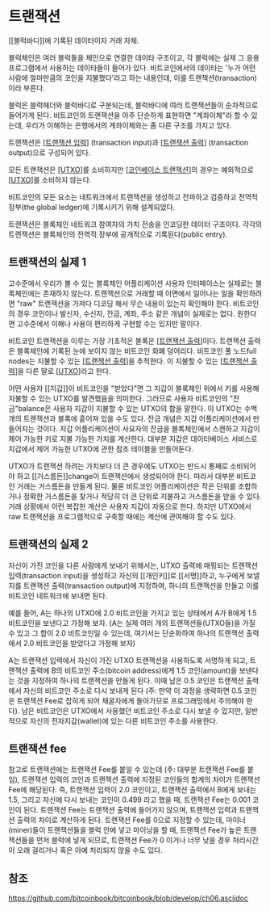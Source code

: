 # 트랜잭션

[[블럭바디]]에 기록된 데이터이자 거래 자체. 

블럭체인은 여러 블럭들을 체인으로 연결한 데이타 구조이고, 각 블럭에는 실제 그 응용 프로그램에서 사용하는 데이타들이 들어가 있다. 비트코인에서의 데이타는 '누가 어떤 사람에 얼마만큼의 코인을 지불했다'라고 하는 내용인데, 이를 트랜잭션(transaction)이라 부른다.

블럭은 블럭헤더와 블럭바디로 구분되는데, 블럭바디에 여러 트랜잭션들이 순차적으로 들어가게 된다. 비트코인의 트랜잭션을 아주 단순하게 표현하면 "계좌이체"라 할 수 있는데, 우리가 이해하는 은행에서의 계좌이체와는 좀 다른 구조를 가지고 있다.

트랜잭션은 [[트랜잭션 입력]] (transaction input)과 [[트랜잭션 출력]] (transaction output)으로 구성되어 있다. 

모든 트랜잭션은 [[UTXO]]를 소비하지만 [[코인베이스 트랜잭션]]의 경우는 예외적으로 [[UTXO]]를 소비하지 않는다.

비트코인의 모든 요소는 네트워크에서 트랜잭션을 생성하고 전파하고 검증하고 전역적 장부(the global ledger)에 기록시키기 위해 설계되었다. 

트랜잭션은 블록체인 네트워크 참여자의 가치 전송을 인코딩한 데이터 구조이다. 각각의 트랜잭션은 블록체인의 전역적 장부에 공개적으로 기록된다(public entry).

## 트랜잭션의 실제 1

고수준에서 우리가 볼 수 있는 블록체인 어플리케이션 사용자 인터페이스는 실제로는 블록체인에는 존재하지 않는다. 
트랜잭션으로 거래할 때 이면에서 일어나는 일을 확인하려면 "raw" 트랜잭션을 가져다 디코딩 해서 무슨 내용이 있는지 확인해야 한다. 
비트코인의 경우 코인이나 발신자, 수신자, 잔금, 계좌, 주소 같은 개념이 실제로는 없다. 원한다면 고수준에서 이해나 사용이 편리하게 구현할 수는 있지만 말이다. 

비트코인 트랜잭션을 이루는 가장 기초적은 블록은 [[트랜잭션 출력]]이다. 트랜잭션 출력은 블록체인에 기록된 눈에 보이지 않는 비트코인 화폐 덩어리다. 비트코인 풀 노드full nodes는 지불할 수 있는 [[트랜잭션 출력]]을 추적한다. 이 지불할 수 있는 [[트랜잭션 출력]]을 다른 말로 [[UTXO]]라고 한다. 

어떤 사용자 [[지갑]]이 비트코인을 "받았다"면 그 지갑이 블록체인 위에서 키를 사용해 지불할 수 있는 UTXO를 발견했음을 의미한다. 
그러므로 사용자 비트코인의 "잔금"balance은 사용자 지갑이 지불할 수 있는 UTXO의 합을 말한다. 이 UTXO는 수백 개의 트랜잭션과 블록에 흩어져 있을 수도 있다. 
잔금 개념은 지갑 어플리케이션에서 만들어지는 것이다. 지갑 어플리케이션이 사요자의 잔금을 블록체인에서 스캔하고 지갑이 제어 가능한 키로 지불 가능한 가치를 계산한다. 
대부분 지갑은 데이터베이스 서비스로 지갑에서 제어 가능한 UTXO에 관한 참조 테이블을 만들어둔다. 

UTXO가 트랜잭션 하려는 가치보다 더 큰 경우에도 UTXO는 반드시 통째로 소비되어야 하고 [[거스름돈]]change이 트랜잭션에서 생성되어야 한다. 
따라서 대부분 비트코인 거래는 거스름돈을 만들게 된다.
물론 비트코인 어플리케이션은 작은 단위를 조합하거나 정확한 거스름돈을 찾거나 적당히 더 큰 단위로 지불하고 거스름돈을 받을 수 있다. 거래 상황에서 이런 복잡한 계산은 사용자 지갑이 자동으로 한다.
하지만 UTXO에서 raw 트랜잭션을 프로그램적으로 구축할 때에는 계산에 관여해야 할 수도 있다. 





## 트랜잭션의 실제 2

자신이 가진 코인을 다른 사람에게 보내기 위해서는, UTXO 출력에 매핑되는 트랜잭션 입력(transaction input)을 생성하고 자신의 [[개인키]]로 [[서명]]하고, 누구에게 보낼 지를 트랜잭션 출력(transaction output)에 지정하여, 하나의 트랜잭션을 만들고 이를 비트코인 네트워크에 보내면 된다.

예를 들어, A는 하나의 UTXO에 2.0 비트코인을 가지고 있는 상태에서 A가 B에게 1.5 비트코인을 보낸다고 가정해 보자. (A는 실제 여러 개의 트랜잭션들(UTXO들)을 가질 수 있고 그 합이 2.0 비트코인일 수 있는데, 여기서는 단순화하여 하나의 트랜잭션 출력에서 2.0 비트코인을 받았다고 가정해 보자)

A는 트랜잭션 입력에서 자신이 가진 UTXO 트랜잭션을 사용하도록 서명하게 되고, 트랜잭션 출력에 B의 비트코인 주소(bitcoin address)에게 1.5 코인(amount)을 보낸다는 것을 지정하여 하나의 트랜잭션을 만들게 된다. 이때 남은 0.5 코인은 트랜잭션 출력에서 자신의 비트코인 주소로 다시 보내게 된다 (주: 만약 이 과정을 생략하면 0.5 코인은 트랜잭션 Fee로 잡히게 되어 채굴자에게 돌아가므로 프로그래밍에서 주의해야 한다). 남은 비트코인은 UTXO에서 사용했던 비트코인 주소로 다시 보낼 수 있지만, 일반적으로 자신의 전자지갑(wallet)에 있는 다른 비트코인 주소를 사용한다.


## 트랜잭션 fee

참고로 트랜잭션에는 트랜잭션 Fee를 붙일 수 있는데 (주: 대부분 트랜잭션 Fee를 붙임), 트랜잭션 입력의 코인과 트랜잭션 출력에 지정된 코인들의 합계의 차이가 트랜잭션 Fee에 해당된다. 즉, 트랜잭션 입력이 2.0 코인이고, 트랜잭션 출력에서 B에게 보내는 1.5, 그리고 자신에 다시 보내는 코인이 0.499 라고 했을 때, 트랜잭션 Fee는 0.001 코인이 된다. 트랜잭션 Fee는 트랜잭션 출력에 들어가지 않으며, 트랜잭션 입력과 트랜잭션 출력의 차이로 계산하게 된다. 트랜잭션 Fee를 0으로 지정할 수 있는데, 마이너(miner)들이 트랜잭션들을 블럭 안에 넣고 마이닝을 할 때, 트랜잭션 Fee가 높은 트랜잭션들을 먼저 블럭에 넣게 되므로, 트랜잭션 Fee가 0 이거나 너무 낮을 경우 처리시간이 오래 걸리거나 혹은 아예 처리되지 않을 수도 있다.

## 참조
https://github.com/bitcoinbook/bitcoinbook/blob/develop/ch06.asciidoc

[//begin]: # "Autogenerated link references for markdown compatibility"
[트랜잭션 입력]: <트랜잭션 입력> "트랜잭션 입력"
[트랜잭션 출력]: <트랜잭션 출력> "트랜잭션 출력"
[UTXO]: UTXO "UTXO"
[코인베이스 트랜잭션]: <코인베이스 트랜잭션> "코인베이스 트랜잭션"
[//end]: # "Autogenerated link references"
[//begin]: # "Autogenerated link references for markdown compatibility"
[트랜잭션 입력]: <트랜잭션 입력> "트랜잭션 입력"
[트랜잭션 출력]: <트랜잭션 출력> "트랜잭션 출력"
[UTXO]: UTXO "UTXO"
[코인베이스 트랜잭션]: <코인베이스 트랜잭션> "코인베이스 트랜잭션"
[UTXO]: UTXO "UTXO"
[트랜잭션 출력]: <트랜잭션 출력> "트랜잭션 출력"
[트랜잭션 출력]: <트랜잭션 출력> "트랜잭션 출력"
[트랜잭션 출력]: <트랜잭션 출력> "트랜잭션 출력"
[UTXO]: UTXO "UTXO"
[//end]: # "Autogenerated link references"